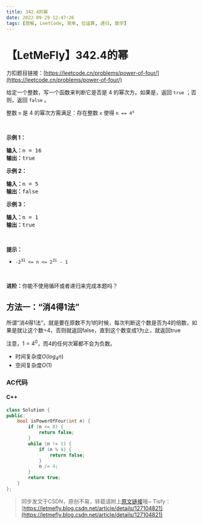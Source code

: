 ```yaml
---
title: 342.4的幂
date: 2022-09-29 12:47:26
tags: [题解, LeetCode, 简单, 位运算, 递归, 数学]
---
```


# 【LetMeFly】342.4的幂

力扣题目链接：[https://leetcode.cn/problems/power-of-four/](https://leetcode.cn/problems/power-of-four/)

<p>给定一个整数，写一个函数来判断它是否是 4 的幂次方。如果是，返回 <code>true</code> ；否则，返回 <code>false</code> 。</p>

<p>整数 <code>n</code> 是 4 的幂次方需满足：存在整数 <code>x</code> 使得 <code>n == 4<sup>x</sup></code></p>

<p>&nbsp;</p>

<p><strong>示例 1：</strong></p>

<pre>
<strong>输入：</strong>n = 16
<strong>输出：</strong>true
</pre>

<p><strong>示例 2：</strong></p>

<pre>
<strong>输入：</strong>n = 5
<strong>输出：</strong>false
</pre>

<p><strong>示例 3：</strong></p>

<pre>
<strong>输入：</strong>n = 1
<strong>输出：</strong>true
</pre>

<p>&nbsp;</p>

<p><strong>提示：</strong></p>

<ul>
	<li><code>-2<sup>31</sup> &lt;= n &lt;= 2<sup>31</sup> - 1</code></li>
</ul>

<p>&nbsp;</p>

<p><strong>进阶：</strong>你能不使用循环或者递归来完成本题吗？</p>


    
## 方法一：“消4得1法”

所谓“消4得1法”，就是要在原数不为1的时候，每次判断这个数是否为4的倍数，如果是就让这个数÷4，否则就返回false，直到这个数变成1为止，就返回true

注意，$1=4^0$，而$4$的任何次幂都不会为负数。

+ 时间复杂度$O(log_4n)$
+ 空间复杂度$O(1)$

### AC代码

#### C++

```cpp
class Solution {
public:
    bool isPowerOfFour(int n) {
        if (n <= 0) {
            return false;
        }
        while (n != 1) {
            if (n % 4) {
                return false;
            }
            n /= 4;
        }
        return true;
    }
};
```

> 同步发文于CSDN，原创不易，转载请附上[原文链接](https://blog.tisfy.eu.org/2022/09/29/LeetCode%200342.4%E7%9A%84%E5%B9%82/)哦~
> Tisfy：[https://letmefly.blog.csdn.net/article/details/127104821](https://letmefly.blog.csdn.net/article/details/127104821)
